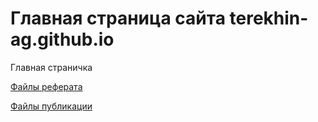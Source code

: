 # Главная страница сайта terekhin-ag.github.io

Главная страничка

[Файлы реферата](my-report/)

[Файлы публикации](my-report-www/)

